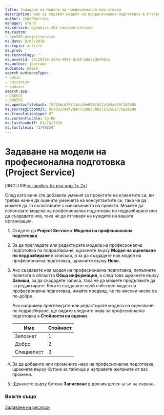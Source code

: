 ```yaml
---
title: Задаване на модели на професионална подготовка
description: Как се задават модели на професионална подготовка в Project Service
author: JohnPBurrows
manager: kfend
ms.service: dynamics-365-customerservice
ms.custom:
- dyn365-projectservice
ms.date: 8/03/2018
ms.topic: article
ms.prod: ''
ms.technology: ''
ms.assetid: 331287b5-3349-459f-8c50-b8dc2d6758ea
ms.author: jburrows
audience: Admin
search.audienceType:
- admin
- customizer
- enduser
search.app:
- D365CE
- D365PS
ms.openlocfilehash: f5f20bcd76f11dca0e098fd1fa304a949f164605
ms.sourcegitcommit: 8c786230ef2a497280885b827162561776e2eb00
ms.translationtype: HT
ms.contentlocale: bg-BG
ms.lasthandoff: 03/24/2020
ms.locfileid: "3749254"
---
```

# <a name="set-up-proficiency-models-project-service"></a>Задаване на модели на професионална подготовка (Project Service)

[!INCLUDE[cc-applies-to-psa-app-1x-2x](../includes/cc-applies-to-psa-app-1x-2x.md)]

След като вече сте добавили умения за проектите на клиентите си, ви трябва начин да оцените уменията на консултантите си, така че да можете да го съпоставите с изискванията на проекта. Можете да използвате модела на професионална подготовка по подразбиране или да създадете нов, така че да отговаря на нуждите на вашата организация.  
  
1.  Отидете до **Project Service > Модели на професионална подготовка**.  
  
2.  За да прегледате или редактирате модела на професионална подготовка по подразбиране, щракнете върху **Модел на оценяване по подразбиране** в списъка, а за да създадете нов модел на професионална подготовка, щракнете върху **Ново**.  
  
3.  Ако създавате нов модел на професионална подготовка, попълнете полетата в областта **Обща информация**, а след това щракнете върху **Запиши**, за да създадете записа, така че да можете продължите да го редактирате. Когато създавате свой собствен модел на професионална подготовка, имайте предвид, че по-високи числа са по-добре.  
  
     Ако например преглеждате или редактирате модела на оценяване по подразбиране, ще видите следните нива на професионална подготовка в **Стойности на оценки**.  
  
    |Име|Стойност|  
    |----------|-----------|  
    |Запознат|1|  
    |Добро|2|  
    |Специалист|3|  
  
4.  За да добавите или промените ниво на професионална подготовка, щракнете върху бутона за таблица и направете желаните от вас промени.  
  
5.  Щракнете върху бутона **Записване** в долния десен ъгъл на екрана.  
  
### <a name="see-also"></a>Вижте също  
 [Задаване на ресурси](../project-service/set-up-resources.md)
